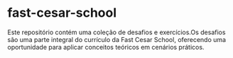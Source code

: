 # fast-cesar-school
Este repositório contém uma coleção de desafios e exercícios.Os desafios são uma parte integral do currículo da Fast Cesar School, oferecendo uma oportunidade para aplicar conceitos teóricos em cenários práticos.
